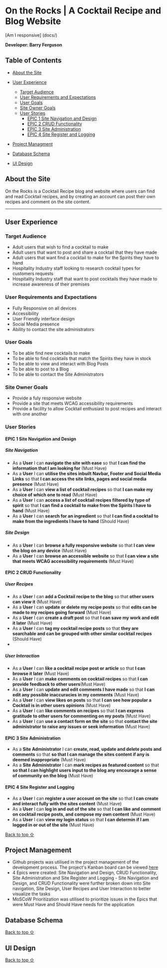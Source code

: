 # On the Rocks | A Cocktail Recipe and Blog Website

[Am I responsive] (docs/)

**Developer: Barry Ferguson**
 
 ## Table of Contents
 
 - [About the Site](#about-the-site)
 
 - [User Experience](#user-experience)
    * [Target Audience](#target-audience)
    * [User Requirements and Expectations](#user-requirements-and-expectations)
    * [User Goals](#user-goals)
    * [Site Owner Goals](#site-owner-goals)
    * [User Stories](#user-stories)
        - [EPIC 1 Site Navigation and Design](#epic-1-site-navigation-and-design)
        - [EPIC 2 CRUD Functionality](#epic-2-crud-functionality)
        - [EPIC 3 Site Administration](#epic-3-site-administration)
        - [EPIC 4 Site Register and Logging](#epic-4-site-register-and-logging)
        
  - [Project Managment](#project-management)

  - [Database Schema](#database-schema)

  - [UI Design](#ui-design)


 
## About the Site
 On the Rocks is a Cocktail Recipe blog and website where users can find and read Cocktail recipes, and by creating an account can post their own recipes and comment on the site content.
 <hr>
 
## User Experience
 
### Target Audience
- Adult users that wish to find a cocktail to make
- Adult users that want to post and share a cocktail that they have made
- Adult users that want find a cocktail to make for the Spirits they have to hand
- Hospitality Industry staff looking to research cocktail types for customers requests
- Hospitality Industry staff that want to post cocktails they have made to increase awareness of their premises

### User Requirements and Expectations
- Fully Responsive on all devices
- Accessibility
- User Friendly interface design
- Social Media presence
- Ability to contact the site administrators
 
### User Goals
- To be able find new cocktails to make
- To be able to find cocktails that match the Spirits they have in stock
- To be able to view and interact with Blog Posts
- To be able to post to a Blog
- To be able to contact the Site Administrators
  
### Site Owner Goals
- Provide a fuly responsive website
- Provide a site that meets WCAG accessibility requirements
- Provide a facility to allow Cocktail enthusiast to post recipes and interact with one another

### User Stories

#### EPIC 1 Site Navigation and Design

##### Site Navigation
- As a **User** I can **navigate the site with ease** so that **I can find the information that I am looking for** (Must Have)
- As a **User** I can **utilise the sites inbuilt Navbar, Footer and Social Media Links** so that **I can access the site links, pages and social media presence** (Must Have)
- As a **User** I can **view a list of cocktail recipes** so that **I can make my choice of which one to read** (Must Have)
- As a **User** I can **access a list of cocktail recipes filtered by type of spirit** so that **I can find a cocktail to make from the Spirits I have to hand** (Must Have)
- As a **User** I can **search for an ingredient** so that **I can find a cocktail to make from the ingredients I have to hand** (Should Have)

##### Site Design
- As a **User** I can **browse a fully responsive website** so that **I can view the blog on any device** (Must Have)
- As a **User** I can **browse an accessible website** so that **I can view a site that meets WCAG accessibility requirements** (Must Have)

#### EPIC 2 CRUD Functionality

##### User Recipes
- As a **User** I can **add a Cocktail recipe to the blog** so that **other users can view it** (Must Have)
- As a **User** I can **update or delete my recipe posts** so that **edits can be made to my recipes going forward** (Must Have)
- As a **User** I can **create a draft post** so that **I can save my work and edit it later** (Must Have)
- As a **User** I can **tag my cocktail recipe posts** so that **they are searchable and can be grouped with other similar cocktail recipes** (Should Have)
- 
##### User Interaction
- As a **User** I can **like a cocktail recipe post or article** so that **I can browse it later** (Must Have)
- As a **User** I can **make comments on cocktail recipes** so that **I can provide feedback to other users**(Must Have)
- As a **User** I can **update and edit comments I have made** so that **I can edit any possible inaccuracies in my comments** (Must Have)
- As a **User** I can **view likes on posts** so that **I can see how popular a Cocktail is in other users opinions** (Must Have)
- As a **User** I can **like comments on recipes** so that **I can express gratitude to other users for commenting on my posts** (Must Have)
- As a **User** I can **use a contact form on the site** so that **contact the site administrator to raise any issues or seek information** (Must Have)

#### EPIC 3 Site Administration
- As a **Site Administrator** I can **create, read, update and delete posts and comments** so that **so that I can manage the sites content if any is deemed inappropriate** (Must Have)
- As a **Site Administrator** I can **mark recipes as featured content** so that **so that I can highlight users input to the blog any encourage a sense of community on the blog** (Must Have)

#### EPIC 4 Site Register and Logging
- As a **User** I can **register a user account on the site** so that **I can create and interact fully with the sites content** (Must Have)
- As a **User** I can **log in and out of the site** so that **I can like and comment on cocktail recipe posts, and compose my own content** (Must Have)
- As a **User** I can **view my login status** so that **I can determin if I am logged in or out of the site** (Must Have)

[Back to top ⇧](#table-of-contents)

## Project Management
- Github projects was utilised in the project management of the development process. The project's Kanban board can be viewed [here](https://github.com/users/Fergie-B/projects/5)
- 4 Epics were created: Site Navigation and Design, CRUD Functionality, Site Administration and Site Register and Logging - Site Navigation and Design, and CRUD Functionality were further broken
down into Site navigation, Site Design, User Recipes and User Interaction to better visualize the tasks
- MoSCoW Prioritization was utilised to prioritize issues in the Epics that were Must Have and Should Have needs for the application

## Database Schema

[Back to top ⇧](#table-of-contents)

## UI Design
 
[Back to top ⇧](#table-of-contents)
